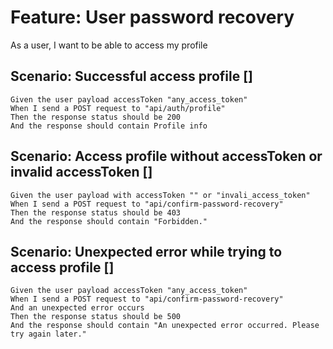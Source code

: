 # Feature: User password recovery

As a user,
I want to be able to access my profile

## Scenario: Successful access profile  []

    Given the user payload accessToken "any_access_token"
    When I send a POST request to "api/auth/profile"
    Then the response status should be 200
    And the response should contain Profile info

## Scenario: Access profile without accessToken or invalid accessToken []

    Given the user payload with accessToken "" or "invali_access_token" 
    When I send a POST request to "api/confirm-password-recovery"
    Then the response status should be 403
    And the response should contain "Forbidden."

## Scenario: Unexpected error while trying to access profile []

    Given the user payload accessToken "any_access_token"
    When I send a POST request to "api/confirm-password-recovery"
    And an unexpected error occurs
    Then the response status should be 500
    And the response should contain "An unexpected error occurred. Please try again later."